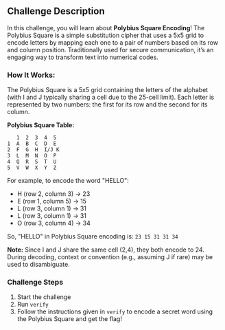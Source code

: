 ## Challenge Description
In this challenge, you will learn about **Polybius Square Encoding**! The Polybius Square is a simple substitution cipher that uses a 5x5 grid to encode letters by mapping each one to a pair of numbers based on its row and column position. Traditionally used for secure communication, it’s an engaging way to transform text into numerical codes.

### How It Works:
The Polybius Square is a 5x5 grid containing the letters of the alphabet (with I and J typically sharing a cell due to the 25-cell limit). Each letter is represented by two numbers: the first for its row and the second for its column.

**Polybius Square Table:**
```
   1  2  3  4  5
1  A  B  C  D  E
2  F  G  H  I/J K
3  L  M  N  O  P
4  Q  R  S  T  U
5  V  W  X  Y  Z
```

For example, to encode the word "HELLO":
- H (row 2, column 3) → 23
- E (row 1, column 5) → 15
- L (row 3, column 1) → 31
- L (row 3, column 1) → 31
- O (row 3, column 4) → 34

So, "HELLO" in Polybius Square encoding is: `23 15 31 31 34`

**Note:** Since I and J share the same cell (2,4), they both encode to 24. During decoding, context or convention (e.g., assuming J if rare) may be used to disambiguate.

### Challenge Steps
1. Start the challenge
2. Run `verify`
3. Follow the instructions given in `verify` to encode a secret word using the Polybius Square and get the flag!